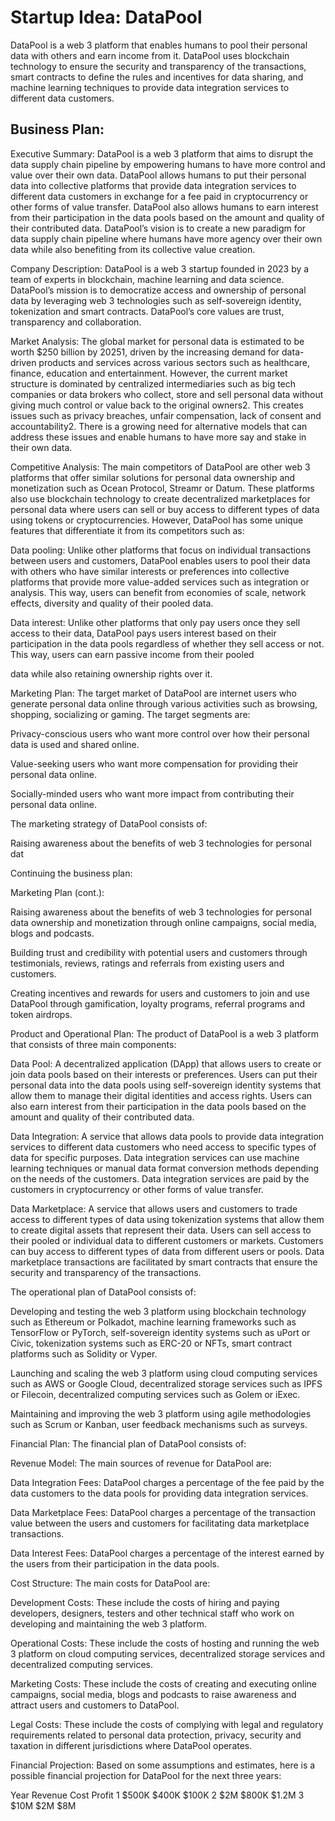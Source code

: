 # Startup Idea: DataPool

DataPool is a web 3 platform that enables humans to pool their personal data with others and earn income from it. DataPool uses blockchain technology to ensure the security and transparency of the transactions, smart contracts to define the rules and incentives for data sharing, and machine learning techniques to provide data integration services to different data customers.

## Business Plan:

Executive Summary: DataPool is a web 3 platform that aims to disrupt the data supply chain pipeline by empowering humans to have more control and value over their own data. DataPool allows humans to put their personal data into collective platforms that provide data integration services to different data customers in exchange for a fee paid in cryptocurrency or other forms of value transfer. DataPool also allows humans to earn interest from their participation in the data pools based on the amount and quality of their contributed data. DataPool’s vision is to create a new paradigm for data supply chain pipeline where humans have more agency over their own data while also benefiting from its collective value creation.

Company Description: DataPool is a web 3 startup founded in 2023 by a team of experts in blockchain, machine learning and data science. DataPool’s mission is to democratize access and ownership of personal data by leveraging web 3 technologies such as self-sovereign identity, tokenization and smart contracts. DataPool’s core values are trust, transparency and collaboration.

Market Analysis: The global market for personal data is estimated to be worth $250 billion by 20251, driven by the increasing demand for data-driven products and services across various sectors such as healthcare, finance, education and entertainment. However, the current market structure is dominated by centralized intermediaries such as big tech companies or data brokers who collect, store and sell personal data without giving much control or value back to the original owners2. This creates issues such as privacy breaches, unfair compensation, lack of consent and accountability2. There is a growing need for alternative models that can address these issues and enable humans to have more say and stake in their own data.

Competitive Analysis: The main competitors of DataPool are other web 3 platforms that offer similar solutions for personal data ownership and monetization such as Ocean Protocol, Streamr or Datum. These platforms also use blockchain technology to create decentralized marketplaces for personal data where users can sell or buy access to different types of data using tokens or cryptocurrencies. However, DataPool has some unique features that differentiate it from its competitors such as:

Data pooling: Unlike other platforms that focus on individual transactions between users and customers, DataPool enables users to pool their data with others who have similar interests or preferences into collective platforms that provide more value-added services such as integration or analysis. This way, users can benefit from economies of scale, network effects, diversity and quality of their pooled data.

Data interest: Unlike other platforms that only pay users once they sell access to their data, DataPool pays users interest based on their participation in the data pools regardless of whether they sell access or not. This way, users can earn passive income from their pooled

data while also retaining ownership rights over it.

Marketing Plan: The target market of DataPool are internet users who generate personal data online through various activities such as browsing, shopping, socializing or gaming. The target segments are:

Privacy-conscious users who want more control over how their personal data is used and shared online.

Value-seeking users who want more compensation for providing their personal data online.

Socially-minded users who want more impact from contributing their personal data online.

The marketing strategy of DataPool consists of:

Raising awareness about the benefits of web 3 technologies for personal dat

Continuing the business plan:

Marketing Plan (cont.):

Raising awareness about the benefits of web 3 technologies for personal data ownership and monetization through online campaigns, social media, blogs and podcasts.

Building trust and credibility with potential users and customers through testimonials, reviews, ratings and referrals from existing users and customers.

Creating incentives and rewards for users and customers to join and use DataPool through gamification, loyalty programs, referral programs and token airdrops.

Product and Operational Plan: The product of DataPool is a web 3 platform that consists of three main components:

Data Pool: A decentralized application (DApp) that allows users to create or join data pools based on their interests or preferences. Users can put their personal data into the data pools using self-sovereign identity systems that allow them to manage their digital identities and access rights. Users can also earn interest from their participation in the data pools based on the amount and quality of their contributed data.

Data Integration: A service that allows data pools to provide data integration services to different data customers who need access to specific types of data for specific purposes. Data integration services can use machine learning techniques or manual data format conversion methods depending on the needs of the customers. Data integration services are paid by the customers in cryptocurrency or other forms of value transfer.

Data Marketplace: A service that allows users and customers to trade access to different types of data using tokenization systems that allow them to create digital assets that represent their data. Users can sell access to their pooled or individual data to different customers or markets. Customers can buy access to different types of data from different users or pools. Data marketplace transactions are facilitated by smart contracts that ensure the security and transparency of the transactions.

The operational plan of DataPool consists of:

Developing and testing the web 3 platform using blockchain technology such as Ethereum or Polkadot, machine learning frameworks such as TensorFlow or PyTorch, self-sovereign identity systems such as uPort or Civic, tokenization systems such as ERC-20 or NFTs, smart contract platforms such as Solidity or Vyper.

Launching and scaling the web 3 platform using cloud computing services such as AWS or Google Cloud, decentralized storage services such as IPFS or Filecoin, decentralized computing services such as Golem or iExec.

Maintaining and improving the web 3 platform using agile methodologies such as Scrum or Kanban, user feedback mechanisms such as surveys.

Financial Plan: The financial plan of DataPool consists of:

Revenue Model: The main sources of revenue for DataPool are:

Data Integration Fees: DataPool charges a percentage of the fee paid by the data customers to the data pools for providing data integration services.

Data Marketplace Fees: DataPool charges a percentage of the transaction value between the users and customers for facilitating data marketplace transactions.

Data Interest Fees: DataPool charges a percentage of the interest earned by the users from their participation in the data pools.

Cost Structure: The main costs for DataPool are:

Development Costs: These include the costs of hiring and paying developers, designers, testers and other technical staff who work on developing and maintaining the web 3 platform.

Operational Costs: These include the costs of hosting and running the web 3 platform on cloud computing services, decentralized storage services and decentralized computing services.

Marketing Costs: These include the costs of creating and executing online campaigns, social media, blogs and podcasts to raise awareness and attract users and customers to DataPool.

Legal Costs: These include the costs of complying with legal and regulatory requirements related to personal data protection, privacy, security and taxation in different jurisdictions where DataPool operates.

Financial Projection: Based on some assumptions and estimates, here is a possible financial projection for DataPool for the next three years:

Year	Revenue	Cost	Profit
1	$500K	$400K	$100K
2	$2M	$800K	$1.2M
3	$10M	$2M	$8M
